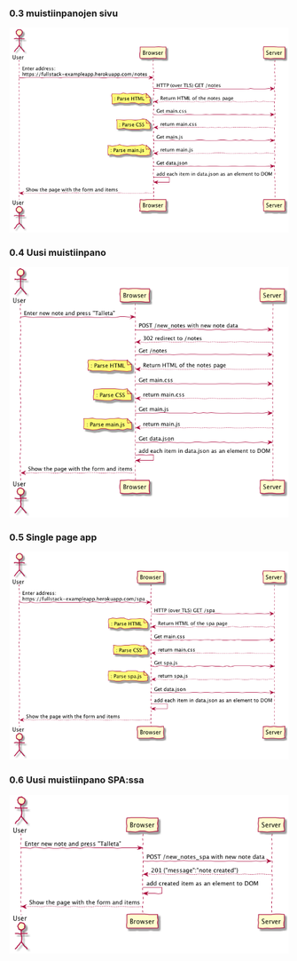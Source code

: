 ### 0.3 muistiinpanojen sivu
![03](03.png)

### 0.4 Uusi muistiinpano
![04](04.png)

### 0.5 Single page app
![05](05.png)

### 0.6 Uusi muistiinpano SPA:ssa
![06](06.png)
